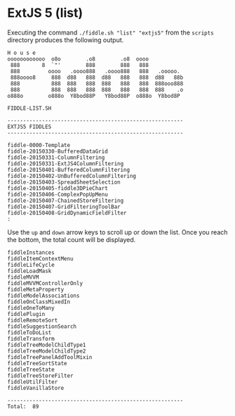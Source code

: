 ExtJS 5 (list)
======

Executing the command `./fiddle.sh "list" "extjs5"` from the `scripts` directory produces the following output.

    H o u s e
    oooooooooooo  o8o        .o8        .o8  oooo
     888       8  `"'        888        888   888
     888         oooo   .oooo888   .oooo888   888   .ooooo.
     888oooo8     888  d88   888  d88   888   888  d88   88b
     888          888  888   888  888   888   888  888ooo888
     888          888  888   888  888   888   888  888    .o
    o888o        o888o  Y8bod88P   Y8bod88P  o888o  Y8bod8P
    
    FIDDLE-LIST.SH
    
    --------------------------------------------------------
    EXTJS5 FIDDLES
    --------------------------------------------------------
    
    fiddle-0000-Template
    fiddle-20150330-BufferedDataGrid
    fiddle-20150331-ColumnFiltering
    fiddle-20150331-ExtJS4ColumnFiltering
    fiddle-20150401-BufferedColumnFiltering
    fiddle-20150402-UnBufferedColumnFiltering
    fiddle-20150403-SpreadSheetSelection
    fiddle-20150405-fiddle3DPieChart
    fiddle-20150406-ComplexPopUpMenu
    fiddle-20150407-ChainedStoreFiltering
    fiddle-20150407-GridFilteringToolBar
    fiddle-20150408-GridDynamicFieldFilter
    :
   

Use the `up` and `down` arrow keys to scroll up or down the list. Once you reach the bottom, the total count will
be displayed.

    fiddleInstances
    fiddleItemContextMenu
    fiddleLifeCycle
    fiddleLoadMask
    fiddleMVVM
    fiddleMVVMControllerOnly
    fiddleMetaProperty
    fiddleModelAssociations
    fiddleOnClassMixedIn
    fiddleOneToMany
    fiddlePlugin
    fiddleRemoteSort
    fiddleSuggestionSearch
    fiddleToDoList
    fiddleTransform
    fiddleTreeModelChildType1
    fiddleTreeModelChildType2
    fiddleTreePanelAddToolMixin
    fiddleTreeSortState
    fiddleTreeState
    fiddleTreeStoreFilter
    fiddleUtilFilter
    fiddleVanillaStore
    
    --------------------------------------------------------
    Total:  89
